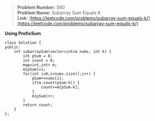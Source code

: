 > **Problem Number:** 560 <br>
> **Problem Name:** Subarray Sum Equals K <br>
> **Link:** [https://leetcode.com/problems/subarray-sum-equals-k/](https://leetcode.com/problems/subarray-sum-equals-k/) <br>

**Using PrefixSum**

    class Solution {
    public:
        int subarraySum(vector<int>& nums, int k) {
            int pSum = 0;
            int count = 0;
            map<int,int> m;
            m[pSum]=1;
            for(int i=0;i<nums.size();i++) {
                pSum+=nums[i];
                if(m.count(pSum-k)) {
                    count+=m[pSum-k];
                }
                m[pSum]++;
            }
            return count;
        }
    };
